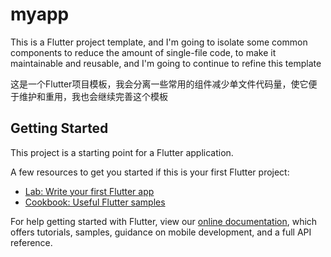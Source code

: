 # myapp

This is a Flutter project template, and I'm going to isolate some common components to reduce the amount of single-file code, to make it maintainable and reusable, and I'm going to continue to refine this template  
  
这是一个Flutter项目模板，我会分离一些常用的组件减少单文件代码量，使它便于维护和重用，我也会继续完善这个模板  

## Getting Started

This project is a starting point for a Flutter application.

A few resources to get you started if this is your first Flutter project:

- [Lab: Write your first Flutter app](https://flutter.dev/docs/get-started/codelab)
- [Cookbook: Useful Flutter samples](https://flutter.dev/docs/cookbook)

For help getting started with Flutter, view our
[online documentation](https://flutter.dev/docs), which offers tutorials,
samples, guidance on mobile development, and a full API reference.
